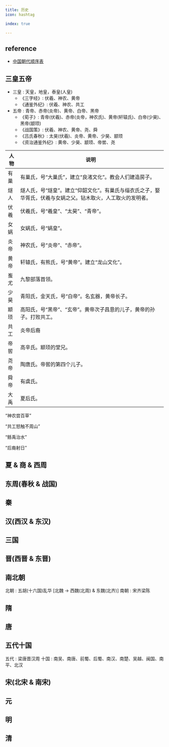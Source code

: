 ```yaml
---
title: 历史
icon: hashtag

index: true

---
```


<!-- more -->

## reference

- [中国朝代顺序表](http://114.xixik.com/chaodai/)

## 三皇五帝

- 三皇 : 天皇，地皇，泰皇(人皇)
    * 《三字经》: 伏羲、神农、黄帝
    * 《通鉴外纪》: 伏羲、神农、共工
- 五帝 : 青帝、赤帝(炎帝)、黄帝、白帝、黑帝
    * 《荀子》: 青帝(伏羲)、赤帝(炎帝，神农氏)、黄帝(轩辕氏)、白帝(少昊)、黑帝(颛顼)
    * 《战国策》: 伏羲、神农、黄帝、尧、舜
    * 《吕氏春秋》: 太昊(伏羲)、炎帝、黄帝、少昊、颛顼
    * 《资治通鉴外纪》: 黄帝、少昊、颛顼、帝喾、尧

| 人物 | 说明
| -- | --
| 有巢 | 有巢氏，号“大巢氏”，建立“良渚文化”。教会人们建造房子。
| 燧人 | 燧人氏，号“燧皇”。建立“仰韶文化”。有巢氏与缁衣氏之子，娶华胥氏，伏羲与女娲之父。钻木取火，人工取火的发明者。
| 伏羲 | 伏羲氏，号“羲皇”、“太昊”、“青帝”。
| 女娲 | 女娲氏，号“娲皇”。
| 炎帝 | 神农氏，号“炎帝”、“赤帝”。
| 黄帝 | 轩辕氏，有熊氏，号“黄帝”。建立“龙山文化”。
| 蚩尤 | 九黎部落首领。
| 少昊 | 青阳氏，金天氏，号“白帝”。名玄器，黄帝长子。
| 颛顼 | 高阳氏，号“黑帝”、“玄帝”。黄帝次子昌意的儿子，黄帝的孙子。打败共工。
| 共工 | 炎帝后裔
| 帝喾 | 高辛氏。颛顼的堂兄。
| 尧帝 | 陶唐氏。帝喾的第四个儿子。
| 舜帝 | 有虞氏。
| 大禹 | 夏后氏。

  “神农尝百草”
  > 
  
  “共工怒触不周山”
  >  
  
  “鲧禹治水”
  > 
  
  “后裔射日”
  >

## 夏 & 商 & 西周


## 东周(春秋 & 战国)


## 秦


## 汉(西汉 & 东汉)


## 三国


## 晋(西晋 & 东晋)


## 南北朝

北朝 : 五胡(十六国)乱华 [北魏 -> 西魏(北周) & 东魏(北齐)]
南朝 : 宋齐梁陈
 
## 隋


## 唐


## 五代十国

五代 : 梁唐晋汉周
十国 : 南吴、南唐、前蜀、后蜀、南汉、南楚、吴越、闽国、南平、北汉

## 宋(北宋 & 南宋)


## 元


## 明


## 清







